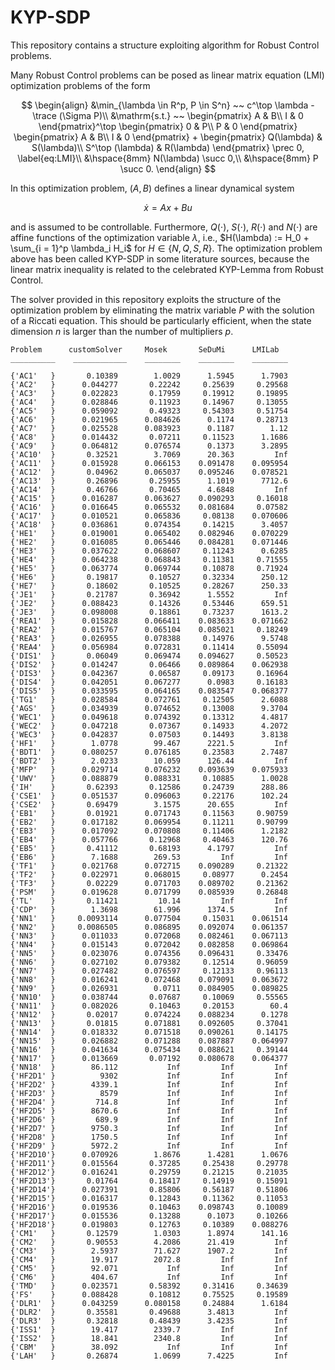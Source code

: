 # KYP-SDP
This repository contains a structure exploiting algorithm for Robust Control problems.

Many Robust Control problems can be posed as linear matrix equation (LMI) optimization problems of the form

$$
\begin{align}
	&\min_{\lambda \in R^p, P \in S^n} ~~ c^\top \lambda - \trace (\Sigma P)\\
	&\mathrm{s.t.} ~~
	\begin{pmatrix}
		A & B\\
		I & 0
	\end{pmatrix}^\top 
	\begin{pmatrix}
		0 & P\\
		P & 0
	\end{pmatrix}
	\begin{pmatrix}
		A & B\\
		I & 0
	\end{pmatrix}
	+
	\begin{pmatrix}
		Q(\lambda) & S(\lambda)\\
		S^\top (\lambda) & R(\lambda)
	\end{pmatrix}
	\prec 0, \label{eq:LMI}\\
	&\hspace{8mm} N(\lambda) \succ 0,\\
    &\hspace{8mm} P \succ 0.
\end{align}
$$

In this optimization problem, $(A,B)$ defines a linear dynamical system

$$
\dot{x} = A x + Bu
$$

and is assumed to be controllable. Furthermore, $Q(\cdot)$, $S(\cdot)$, $R(\cdot)$ and $N(\cdot)$ are affine
functions of the optimization variable $\lambda$, i.e., $H(\lambda) := H_0 + \sum_{i = 1}^p \lambda_i H_i$ 
for $H \in \{N, Q, S, R\}$. The optimization problem above has been called KYP-SDP in some literature sources,
because the linear matrix inequality is related to the celebrated KYP-Lemma from Robust Control.

The solver provided in this repository exploits the structure of the optimization problem by eliminating the
matrix variable $P$ with the solution of a Riccati equation. This should be particularly efficient, when the
state dimension $n$ is larger than the number of multipliers $p$.


    Problem      customSolver     Mosek       SeDuMi      LMILab 
    __________    ____________    ________    ________    ________

    {'AC1'   }       0.10389        1.0029      1.5945      1.7903
    {'AC2'   }      0.044277       0.22242     0.25639     0.29568
    {'AC3'   }      0.022823       0.17959     0.19912     0.19895
    {'AC4'   }      0.028846       0.11923     0.14967     0.13055
    {'AC5'   }      0.059092       0.49323     0.54303     0.51754
    {'AC6'   }      0.021965      0.084626      0.1174     0.28713
    {'AC7'   }      0.025528      0.083923      0.1187        1.12
    {'AC8'   }      0.014432       0.07211     0.11523      1.1686
    {'AC9'   }      0.064812      0.076574      0.1373      3.2895
    {'AC10'  }       0.32521        3.7069      20.363         Inf
    {'AC11'  }      0.015928      0.066153    0.091478    0.095954
    {'AC12'  }       0.04962      0.065037    0.095246    0.078521
    {'AC13'  }       0.26896       0.25955      1.1019      7712.6
    {'AC14'  }       0.46766       0.70465      4.6848         Inf
    {'AC15'  }      0.016287      0.063627    0.090293     0.16018
    {'AC16'  }      0.016645      0.065532    0.081684     0.07582
    {'AC17'  }      0.010521      0.065836     0.08138    0.070606
    {'AC18'  }      0.036861      0.074354     0.14215      3.4057
    {'HE1'   }      0.019001      0.065402    0.082946    0.070229
    {'HE2'   }      0.016085      0.065446    0.084281    0.071446
    {'HE3'   }      0.037622      0.068607     0.11243      0.6285
    {'HE4'   }      0.064238      0.068843     0.11381     0.71555
    {'HE5'   }      0.063774      0.069744     0.10878     0.71924
    {'HE6'   }       0.19817       0.10527     0.32334      250.12
    {'HE7'   }       0.18602       0.10525     0.28267      250.33
    {'JE1'   }       0.21787       0.36942      1.5552         Inf
    {'JE2'   }      0.088423       0.14326     0.53446      659.51
    {'JE3'   }      0.098008       0.18861     0.73237      1613.2
    {'REA1'  }      0.015828      0.066411    0.083633    0.071662
    {'REA2'  }      0.015767      0.065104    0.085021     0.18249
    {'REA3'  }      0.026955      0.078388     0.14976      9.5748
    {'REA4'  }      0.056984      0.072831     0.11414     0.55094
    {'DIS1'  }       0.06049      0.069474    0.094627     0.50523
    {'DIS2'  }      0.014247       0.06466    0.089864    0.062938
    {'DIS3'  }      0.042367       0.06587     0.09173     0.16964
    {'DIS4'  }      0.042051      0.067277      0.0983     0.16183
    {'DIS5'  }      0.033595      0.064165    0.083547    0.068377
    {'TG1'   }      0.028584      0.072761     0.12505      2.6088
    {'AGS'   }      0.034939      0.074652     0.13008      9.3704
    {'WEC1'  }      0.049618      0.074392     0.13312      4.4817
    {'WEC2'  }      0.047218       0.07367     0.14933      4.2072
    {'WEC3'  }      0.042837       0.07503     0.14493      3.8138
    {'HF1'   }        1.0778        99.467      2221.5         Inf
    {'BDT1'  }      0.080257      0.076185     0.23583      2.7487
    {'BDT2'  }        2.0233        10.059      126.44         Inf
    {'MFP'   }      0.029714      0.076232    0.093639    0.075933
    {'UWV'   }      0.088879      0.088331     0.10885      1.0028
    {'IH'    }       0.62393       0.12586     0.24739      288.86
    {'CSE1'  }      0.051537      0.096063     0.22176      102.24
    {'CSE2'  }       0.69479        3.1575      20.655         Inf
    {'EB1'   }       0.01921      0.071743     0.11563     0.90759
    {'EB2'   }      0.017182      0.069954     0.11211     0.90799
    {'EB3'   }      0.017092      0.070808     0.11406      1.2182
    {'EB4'   }      0.057766       0.12968     0.40463      120.76
    {'EB5'   }       0.41112       0.68193      4.1797         Inf
    {'EB6'   }        7.1688        269.53         Inf         Inf
    {'TF1'   }      0.021768      0.072715    0.090289     0.21322
    {'TF2'   }      0.022971      0.068015     0.08977      0.2454
    {'TF3'   }       0.02229      0.071703    0.089702     0.21362
    {'PSM'   }      0.019628      0.071799    0.085939     0.26848
    {'TL'    }       0.11421         10.14         Inf         Inf
    {'CDP'   }        1.3698        61.996      1374.5         Inf
    {'NN1'   }     0.0093114      0.077504     0.15031    0.061514
    {'NN2'   }     0.0086505      0.086895    0.092074    0.061357
    {'NN3'   }      0.011033      0.072068    0.082461    0.067113
    {'NN4'   }      0.015143      0.072042    0.082858    0.069864
    {'NN5'   }      0.023076      0.074356    0.096431     0.33476
    {'NN6'   }      0.027102      0.079382     0.12514     0.96059
    {'NN7'   }      0.027482      0.076597     0.12133     0.96113
    {'NN8'   }      0.016241      0.072468    0.079091    0.063672
    {'NN9'   }      0.026931        0.0711    0.084905    0.089825
    {'NN10'  }      0.038744       0.07687     0.10069     0.55565
    {'NN11'  }      0.082026       0.10463     0.20153        60.4
    {'NN12'  }       0.02017      0.074224    0.088234      0.1278
    {'NN13'  }       0.01815      0.071881    0.092605     0.37041
    {'NN14'  }      0.018332      0.071518    0.090261     0.14175
    {'NN15'  }      0.026882      0.071288    0.087887    0.064997
    {'NN16'  }      0.041634      0.075434    0.088621     0.39144
    {'NN17'  }      0.013669       0.07192    0.080678    0.064377
    {'NN18'  }        86.112           Inf         Inf         Inf
    {'HF2D1' }          9302           Inf         Inf         Inf
    {'HF2D2' }        4339.1           Inf         Inf         Inf
    {'HF2D3' }          8579           Inf         Inf         Inf
    {'HF2D4' }         714.8           Inf         Inf         Inf
    {'HF2D5' }        8670.6           Inf         Inf         Inf
    {'HF2D6' }         689.9           Inf         Inf         Inf
    {'HF2D7' }        9750.3           Inf         Inf         Inf
    {'HF2D8' }        1750.5           Inf         Inf         Inf
    {'HF2D9' }        5972.2           Inf         Inf         Inf
    {'HF2D10'}      0.070926        1.8676      1.4281      1.0676
    {'HF2D11'}      0.015564       0.37285     0.25438     0.29778
    {'HF2D12'}      0.016241       0.29759     0.21215     0.21035
    {'HF2D13'}       0.01764       0.18417     0.14919     0.15091
    {'HF2D14'}      0.027391       0.85806     0.56187     0.51806
    {'HF2D15'}      0.016317       0.12843     0.11362     0.11053
    {'HF2D16'}      0.019536       0.10463    0.098743     0.10089
    {'HF2D17'}      0.015536       0.13288      0.1073     0.10266
    {'HF2D18'}      0.019803       0.12763     0.10389    0.088276
    {'CM1'   }       0.12579        1.0303      1.8974      141.16
    {'CM2'   }       0.90553        4.2086      21.419         Inf
    {'CM3'   }        2.5937        71.627      1907.2         Inf
    {'CM4'   }        19.917        2072.8         Inf         Inf
    {'CM5'   }        92.071           Inf         Inf         Inf
    {'CM6'   }        404.67           Inf         Inf         Inf
    {'TMD'   }      0.023571       0.58392     0.31416     0.34639
    {'FS'    }      0.088428       0.10812     0.75525     0.19589
    {'DLR1'  }      0.043259      0.080158     0.24884      1.6184
    {'DLR2'  }       0.35581       0.49688      3.4813         Inf
    {'DLR3'  }       0.32818       0.48439      3.4235         Inf
    {'ISS1'  }        19.417        2339.7         Inf         Inf
    {'ISS2'  }        18.841        2340.8         Inf         Inf
    {'CBM'   }        38.092           Inf         Inf         Inf
    {'LAH'   }       0.26874        1.0699      7.4225         Inf
